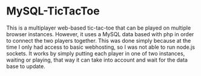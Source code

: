 # MySQL-TicTacToe
This is a multiplayer web-based tic-tac-toe that can be played on multiple browser instances. However, it uses a MySQL data based with php in order to connect the two players together. This was done simply because at the time I only had access to basic webhosting, so I was not able to run node.js sockets. It works by simply putting each player in one of two instances, waiting or playing, that way it can take into account and wait for the data base to update.
